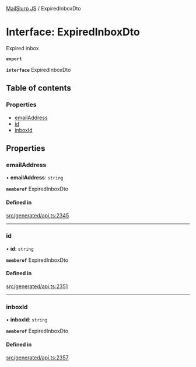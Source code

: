 [MailSlurp JS](../README.md) / ExpiredInboxDto

# Interface: ExpiredInboxDto

Expired inbox

**`export`**

**`interface`** ExpiredInboxDto

## Table of contents

### Properties

- [emailAddress](ExpiredInboxDto.md#emailaddress)
- [id](ExpiredInboxDto.md#id)
- [inboxId](ExpiredInboxDto.md#inboxid)

## Properties

### emailAddress

• **emailAddress**: `string`

**`memberof`** ExpiredInboxDto

#### Defined in

[src/generated/api.ts:2345](https://github.com/mailslurp/mailslurp-client/blob/004c609/src/generated/api.ts#L2345)

___

### id

• **id**: `string`

**`memberof`** ExpiredInboxDto

#### Defined in

[src/generated/api.ts:2351](https://github.com/mailslurp/mailslurp-client/blob/004c609/src/generated/api.ts#L2351)

___

### inboxId

• **inboxId**: `string`

**`memberof`** ExpiredInboxDto

#### Defined in

[src/generated/api.ts:2357](https://github.com/mailslurp/mailslurp-client/blob/004c609/src/generated/api.ts#L2357)

